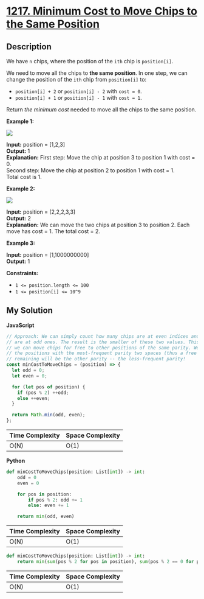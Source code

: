 # [1217. Minimum Cost to Move Chips to the Same Position](https://leetcode.com/problems/minimum-cost-to-move-chips-to-the-same-position)

## Description

We have `n` chips, where the position of the `ith` chip is `position[i]`.

We need to move all the chips to **the same position**. In one step, we can change the position of the `ith` chip from `position[i]` to:

- `position[i] + 2` or `position[i] - 2` with `cost = 0`.
- `position[i] + 1` or `position[i] - 1` with `cost = 1`.

Return _the minimum cost_ needed to move all the chips to the same position.

**Example 1:**

![](https://assets.leetcode.com/uploads/2020/08/15/chips_e1.jpg)

**Input:** position = \[1,2,3\]  
**Output:** 1  
**Explanation:** First step: Move the chip at position 3 to position 1 with cost = 0.  
Second step: Move the chip at position 2 to position 1 with cost = 1.  
Total cost is 1.

**Example 2:**

![](https://assets.leetcode.com/uploads/2020/08/15/chip_e2.jpg)

**Input:** position = \[2,2,2,3,3\]  
**Output:** 2  
**Explanation:** We can move the two chips at position 3 to position 2. Each move has cost = 1. The total cost = 2.

**Example 3:**

**Input:** position = \[1,1000000000\]  
**Output:** 1

**Constraints:**

- `1 <= position.length <= 100`
- `1 <= position[i] <= 10^9`

## My Solution

**JavaScript**

```js
// Approach: We can simply count how many chips are at even indices and how many
// are at odd ones. The result is the smaller of these two values. This is because
// we can move chips for free to other positions of the same parity. We choose to move
// the positions with the most-frequent parity two spaces (thus a free cost). The chips
// remaining will be the other parity -- the less-frequent parity!
const minCostToMoveChips = (position) => {
  let odd = 0;
  let even = 0;

  for (let pos of position) {
    if (pos % 2) ++odd;
    else ++even;
  }

  return Math.min(odd, even);
};
```

| Time Complexity | Space Complexity |
| --------------- | ---------------- |
| O(N)            | O(1)             |

**Python**

```python
def minCostToMoveChips(position: List[int]) -> int:
    odd = 0
    even = 0

    for pos in position:
        if pos % 2: odd += 1
        else: even += 1

    return min(odd, even)
```

| Time Complexity | Space Complexity |
| --------------- | ---------------- |
| O(N)            | O(1)             |

```python
def minCostToMoveChips(position: List[int]) -> int:
    return min(sum(pos % 2 for pos in position), sum(pos % 2 == 0 for pos in position))
```

| Time Complexity | Space Complexity |
| --------------- | ---------------- |
| O(N)            | O(1)             |
